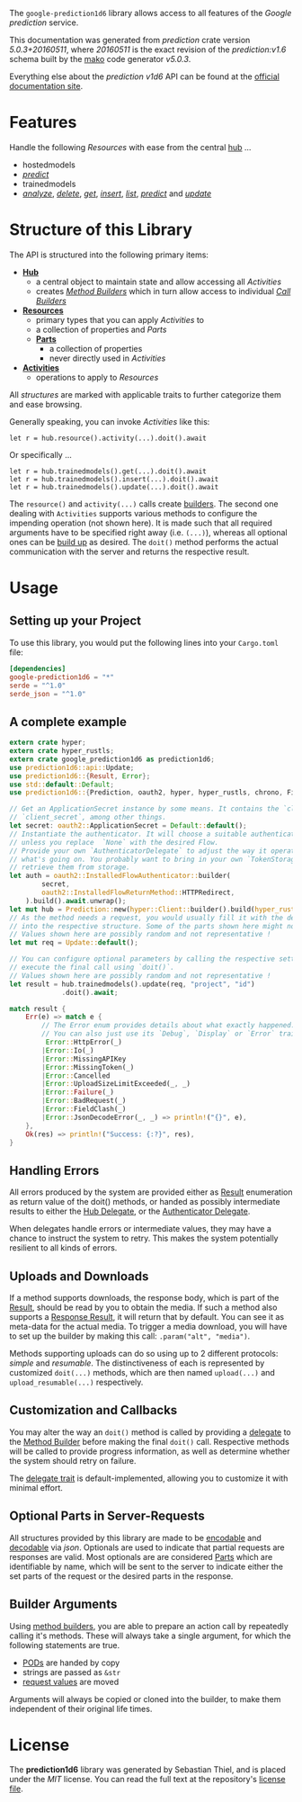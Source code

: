 <!---
DO NOT EDIT !
This file was generated automatically from 'src/generator/templates/api/README.md.mako'
DO NOT EDIT !
-->
The `google-prediction1d6` library allows access to all features of the *Google prediction* service.

This documentation was generated from *prediction* crate version *5.0.3+20160511*, where *20160511* is the exact revision of the *prediction:v1.6* schema built by the [mako](http://www.makotemplates.org/) code generator *v5.0.3*.

Everything else about the *prediction* *v1d6* API can be found at the
[official documentation site](https://developers.google.com/prediction/docs/developer-guide).
# Features

Handle the following *Resources* with ease from the central [hub](https://docs.rs/google-prediction1d6/5.0.3+20160511/google_prediction1d6/Prediction) ...

* hostedmodels
 * [*predict*](https://docs.rs/google-prediction1d6/5.0.3+20160511/google_prediction1d6/api::HostedmodelPredictCall)
* trainedmodels
 * [*analyze*](https://docs.rs/google-prediction1d6/5.0.3+20160511/google_prediction1d6/api::TrainedmodelAnalyzeCall), [*delete*](https://docs.rs/google-prediction1d6/5.0.3+20160511/google_prediction1d6/api::TrainedmodelDeleteCall), [*get*](https://docs.rs/google-prediction1d6/5.0.3+20160511/google_prediction1d6/api::TrainedmodelGetCall), [*insert*](https://docs.rs/google-prediction1d6/5.0.3+20160511/google_prediction1d6/api::TrainedmodelInsertCall), [*list*](https://docs.rs/google-prediction1d6/5.0.3+20160511/google_prediction1d6/api::TrainedmodelListCall), [*predict*](https://docs.rs/google-prediction1d6/5.0.3+20160511/google_prediction1d6/api::TrainedmodelPredictCall) and [*update*](https://docs.rs/google-prediction1d6/5.0.3+20160511/google_prediction1d6/api::TrainedmodelUpdateCall)




# Structure of this Library

The API is structured into the following primary items:

* **[Hub](https://docs.rs/google-prediction1d6/5.0.3+20160511/google_prediction1d6/Prediction)**
    * a central object to maintain state and allow accessing all *Activities*
    * creates [*Method Builders*](https://docs.rs/google-prediction1d6/5.0.3+20160511/google_prediction1d6/client::MethodsBuilder) which in turn
      allow access to individual [*Call Builders*](https://docs.rs/google-prediction1d6/5.0.3+20160511/google_prediction1d6/client::CallBuilder)
* **[Resources](https://docs.rs/google-prediction1d6/5.0.3+20160511/google_prediction1d6/client::Resource)**
    * primary types that you can apply *Activities* to
    * a collection of properties and *Parts*
    * **[Parts](https://docs.rs/google-prediction1d6/5.0.3+20160511/google_prediction1d6/client::Part)**
        * a collection of properties
        * never directly used in *Activities*
* **[Activities](https://docs.rs/google-prediction1d6/5.0.3+20160511/google_prediction1d6/client::CallBuilder)**
    * operations to apply to *Resources*

All *structures* are marked with applicable traits to further categorize them and ease browsing.

Generally speaking, you can invoke *Activities* like this:

```Rust,ignore
let r = hub.resource().activity(...).doit().await
```

Or specifically ...

```ignore
let r = hub.trainedmodels().get(...).doit().await
let r = hub.trainedmodels().insert(...).doit().await
let r = hub.trainedmodels().update(...).doit().await
```

The `resource()` and `activity(...)` calls create [builders][builder-pattern]. The second one dealing with `Activities`
supports various methods to configure the impending operation (not shown here). It is made such that all required arguments have to be
specified right away (i.e. `(...)`), whereas all optional ones can be [build up][builder-pattern] as desired.
The `doit()` method performs the actual communication with the server and returns the respective result.

# Usage

## Setting up your Project

To use this library, you would put the following lines into your `Cargo.toml` file:

```toml
[dependencies]
google-prediction1d6 = "*"
serde = "^1.0"
serde_json = "^1.0"
```

## A complete example

```Rust
extern crate hyper;
extern crate hyper_rustls;
extern crate google_prediction1d6 as prediction1d6;
use prediction1d6::api::Update;
use prediction1d6::{Result, Error};
use std::default::Default;
use prediction1d6::{Prediction, oauth2, hyper, hyper_rustls, chrono, FieldMask};

// Get an ApplicationSecret instance by some means. It contains the `client_id` and
// `client_secret`, among other things.
let secret: oauth2::ApplicationSecret = Default::default();
// Instantiate the authenticator. It will choose a suitable authentication flow for you,
// unless you replace  `None` with the desired Flow.
// Provide your own `AuthenticatorDelegate` to adjust the way it operates and get feedback about
// what's going on. You probably want to bring in your own `TokenStorage` to persist tokens and
// retrieve them from storage.
let auth = oauth2::InstalledFlowAuthenticator::builder(
        secret,
        oauth2::InstalledFlowReturnMethod::HTTPRedirect,
    ).build().await.unwrap();
let mut hub = Prediction::new(hyper::Client::builder().build(hyper_rustls::HttpsConnectorBuilder::new().with_native_roots().https_or_http().enable_http1().build()), auth);
// As the method needs a request, you would usually fill it with the desired information
// into the respective structure. Some of the parts shown here might not be applicable !
// Values shown here are possibly random and not representative !
let mut req = Update::default();

// You can configure optional parameters by calling the respective setters at will, and
// execute the final call using `doit()`.
// Values shown here are possibly random and not representative !
let result = hub.trainedmodels().update(req, "project", "id")
             .doit().await;

match result {
    Err(e) => match e {
        // The Error enum provides details about what exactly happened.
        // You can also just use its `Debug`, `Display` or `Error` traits
         Error::HttpError(_)
        |Error::Io(_)
        |Error::MissingAPIKey
        |Error::MissingToken(_)
        |Error::Cancelled
        |Error::UploadSizeLimitExceeded(_, _)
        |Error::Failure(_)
        |Error::BadRequest(_)
        |Error::FieldClash(_)
        |Error::JsonDecodeError(_, _) => println!("{}", e),
    },
    Ok(res) => println!("Success: {:?}", res),
}

```
## Handling Errors

All errors produced by the system are provided either as [Result](https://docs.rs/google-prediction1d6/5.0.3+20160511/google_prediction1d6/client::Result) enumeration as return value of
the doit() methods, or handed as possibly intermediate results to either the
[Hub Delegate](https://docs.rs/google-prediction1d6/5.0.3+20160511/google_prediction1d6/client::Delegate), or the [Authenticator Delegate](https://docs.rs/yup-oauth2/*/yup_oauth2/trait.AuthenticatorDelegate.html).

When delegates handle errors or intermediate values, they may have a chance to instruct the system to retry. This
makes the system potentially resilient to all kinds of errors.

## Uploads and Downloads
If a method supports downloads, the response body, which is part of the [Result](https://docs.rs/google-prediction1d6/5.0.3+20160511/google_prediction1d6/client::Result), should be
read by you to obtain the media.
If such a method also supports a [Response Result](https://docs.rs/google-prediction1d6/5.0.3+20160511/google_prediction1d6/client::ResponseResult), it will return that by default.
You can see it as meta-data for the actual media. To trigger a media download, you will have to set up the builder by making
this call: `.param("alt", "media")`.

Methods supporting uploads can do so using up to 2 different protocols:
*simple* and *resumable*. The distinctiveness of each is represented by customized
`doit(...)` methods, which are then named `upload(...)` and `upload_resumable(...)` respectively.

## Customization and Callbacks

You may alter the way an `doit()` method is called by providing a [delegate](https://docs.rs/google-prediction1d6/5.0.3+20160511/google_prediction1d6/client::Delegate) to the
[Method Builder](https://docs.rs/google-prediction1d6/5.0.3+20160511/google_prediction1d6/client::CallBuilder) before making the final `doit()` call.
Respective methods will be called to provide progress information, as well as determine whether the system should
retry on failure.

The [delegate trait](https://docs.rs/google-prediction1d6/5.0.3+20160511/google_prediction1d6/client::Delegate) is default-implemented, allowing you to customize it with minimal effort.

## Optional Parts in Server-Requests

All structures provided by this library are made to be [encodable](https://docs.rs/google-prediction1d6/5.0.3+20160511/google_prediction1d6/client::RequestValue) and
[decodable](https://docs.rs/google-prediction1d6/5.0.3+20160511/google_prediction1d6/client::ResponseResult) via *json*. Optionals are used to indicate that partial requests are responses
are valid.
Most optionals are are considered [Parts](https://docs.rs/google-prediction1d6/5.0.3+20160511/google_prediction1d6/client::Part) which are identifiable by name, which will be sent to
the server to indicate either the set parts of the request or the desired parts in the response.

## Builder Arguments

Using [method builders](https://docs.rs/google-prediction1d6/5.0.3+20160511/google_prediction1d6/client::CallBuilder), you are able to prepare an action call by repeatedly calling it's methods.
These will always take a single argument, for which the following statements are true.

* [PODs][wiki-pod] are handed by copy
* strings are passed as `&str`
* [request values](https://docs.rs/google-prediction1d6/5.0.3+20160511/google_prediction1d6/client::RequestValue) are moved

Arguments will always be copied or cloned into the builder, to make them independent of their original life times.

[wiki-pod]: http://en.wikipedia.org/wiki/Plain_old_data_structure
[builder-pattern]: http://en.wikipedia.org/wiki/Builder_pattern
[google-go-api]: https://github.com/google/google-api-go-client

# License
The **prediction1d6** library was generated by Sebastian Thiel, and is placed
under the *MIT* license.
You can read the full text at the repository's [license file][repo-license].

[repo-license]: https://github.com/Byron/google-apis-rsblob/main/LICENSE.md

